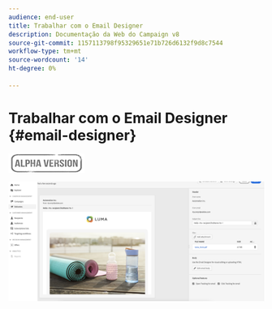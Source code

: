 ```yaml
---
audience: end-user
title: Trabalhar com o Email Designer
description: Documentação da Web do Campaign v8
source-git-commit: 1157113798f95329651e71b726d6132f9d8c7544
workflow-type: tm+mt
source-wordcount: '14'
ht-degree: 0%

---
```


# Trabalhar com o Email Designer {#email-designer}

![](../assets/do-not-localize/badge.png)



![](assets/content-dashboard.png)

<!--
Acrite same as AJO but little diff:
no offers (offer component specific to AJO) -> need to use perso
perso is not acrite. icons are not the same as AJO: recipient, offers (define offer with code), content blocks (not in AJO). 
rest of design similar to AJO
dynamic content not in alpha
-->